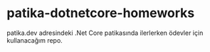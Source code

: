 # patika-dotnetcore-homeworks
patika.dev adresindeki .Net Core patikasında ilerlerken ödevler için kullanacağım repo.
